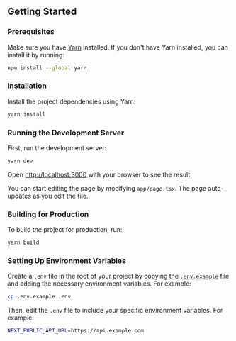 ## Getting Started

### Prerequisites

Make sure you have [Yarn](https://yarnpkg.com/) installed. If you don't have Yarn installed, you can install it by running:

```bash
npm install --global yarn
```

### Installation

Install the project dependencies using Yarn:

```bash
yarn install
```

### Running the Development Server

First, run the development server:

```bash
yarn dev
```

Open [http://localhost:3000](http://localhost:3000) with your browser to see the result.

You can start editing the page by modifying `app/page.tsx`. The page auto-updates as you edit the file.

### Building for Production

To build the project for production, run:

```bash
yarn build
```

### Setting Up Environment Variables

Create a `.env` file in the root of your project by copying the [`.env.example`](./.env.example) file and adding the necessary environment variables. For example:

```bash
cp .env.example .env
```

Then, edit the `.env` file to include your specific environment variables. For example:

```bash
NEXT_PUBLIC_API_URL=https://api.example.com
```